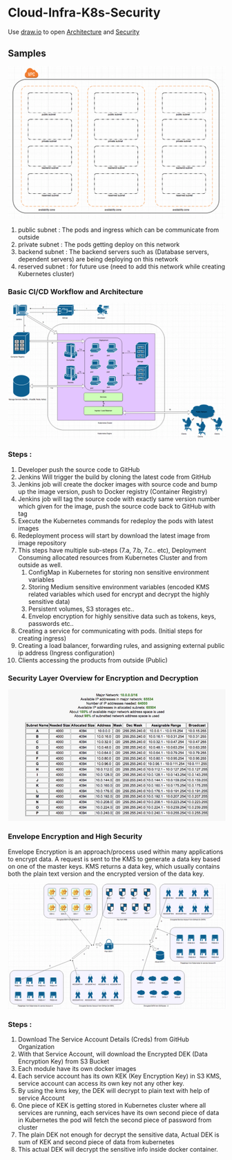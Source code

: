 # Cloud-Infra-K8s-Security

Use [draw.io](https://www.draw.io/) to open [Architecture](https://github.com/akhilrajmailbox/Cloud-Infra-K8s-Security/tree/master/Architecture)  and [Security](https://github.com/akhilrajmailbox/Cloud-Infra-K8s-Security/tree/master/Security)


## Samples

![Network](https://github.com/akhilrajmailbox/Cloud-Infra-K8s-Security/blob/master/Snapshots/network.png)


1. public subnet : The pods and ingress which can be communicate from outside
2. private subnet : The pods  getting deploy on this network
3. backend subnet : The backend servers such as (Database servers, dependent servers) are being deploying on this network
4. reserved subnet : for future use (need to add this network while creating Kubernetes cluster)


### Basic CI/CD Workflow and Architecture

![Architecture](https://github.com/akhilrajmailbox/Cloud-Infra-K8s-Security/blob/master/Snapshots/cicd-workflow.png)

### Steps :

1. Developer push the  source code to GitHub
2. Jenkins Will trigger the build by cloning the latest code from GitHub
3. Jenkins job will create the docker images with source code and bump up the image version, push to Docker registry (Container Registry)
4. Jenkins job will tag the source code with exactly same version number which given for the image, push the source code back to GitHub with tag
5. Execute the Kubernetes commands for redeploy the pods with latest images
6. Redeployment process will start by download the latest image from image repository
7. This steps have multiple sub-steps (7.a, 7.b, 7.c.. etc), Deployment Consuming allocated resources from Kubernetes Cluster and from outside as well.
    1. ConfigMap in Kubernetes for storing non sensitive environment variables
    2. Storing Medium sensitive environment variables (encoded KMS related variables which used for encrypt and decrypt the highly sensitive data)
    3. Persistent volumes, S3 storages etc..
    4. Envelop encryption for highly sensitive data such as tokens, keys, passwords etc..
8. Creating a service for communicating with pods. (Initial steps for creating ingress)
9. Creating a load balancer, forwarding rules, and assigning external public ip address (Ingress configuration)
10. Clients accessing the products from outside (Public)



### Security Layer Overview for Encryption and Decryption

![KMS-overview](https://github.com/akhilrajmailbox/Cloud-Infra-K8s-Security/blob/master/Snapshots/subnet-conf.png)


### Envelope Encryption and High Security

Envelope Encryption is an approach/process used within many applications to encrypt data. A request is sent to the KMS to generate a data key based on one of the master keys. KMS returns a data key, which usually contains both the plain text version and the encrypted version of the data key.

![KMS-Workflow](https://github.com/akhilrajmailbox/Cloud-Infra-K8s-Security/blob/master/Snapshots/KMS-Workflow.png)

### Steps :

1. Download The Service Account Details (Creds) from GitHub Organization
2. With that Service Account, will download the Encrypted DEK (Data Encryption Key) from S3 Bucket
3. Each module have its own docker images
4. Each service account has its own KEK (Key Encryption Key) in S3 KMS, service account can access its own key not any other key.
5. By using the kms key, the DEK will decrypt to plain text with help of service Account
6. One piece of KEK is getting stored in Kubernetes cluster where all services are running, each services have its own second piece of data in Kubernetes the pod will fetch the second piece of password from cluster
7. The plain DEK not enough for decrypt the sensitive data, Actual DEK is sum of KEK and second piece of data from kubernetes
8. This actual DEK will decrypt the sensitive info inside docker container.

